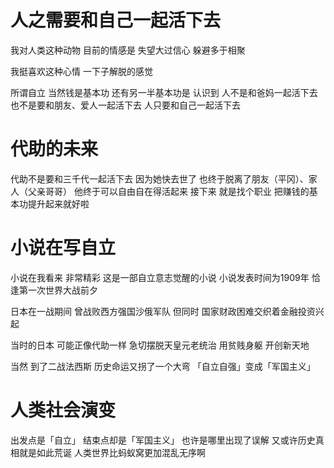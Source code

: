 # 人之需要和自己一起活下去

我对人类这种动物
目前的情感是
失望大过信心
躲避多于相聚

我挺喜欢这种心情
一下子解脱的感觉

所谓自立
当然钱是基本功
还有另一半基本功是
认识到
人不是和爸妈一起活下去
也不是要和朋友、爱人一起活下去
人只要和自己一起活下去

# 代助的未来
代助不是要和三千代一起活下去
因为她快去世了
也终于脱离了朋友（平冈）、家人（父亲哥哥）
他终于可以自由自在得活起来
接下来
就是找个职业
把赚钱的基本功提升起来就好啦

# 小说在写自立
小说在我看来
非常精彩
这是一部自立意志觉醒的小说
小说发表时间为1909年
恰逢第一次世界大战前夕

日本在一战期间
曾战败西方强国沙俄军队
但同时
国家财政困难交织着金融投资兴起

当时的日本
可能正像代助一样
急切摆脱天皇元老统治
用贫贱身躯
开创新天地

当然
到了二战法西斯
历史命运又拐了一个大弯
「自立自强」变成「军国主义」

# 人类社会演变
出发点是「自立」
结束点却是「军国主义」
也许是哪里出现了误解
又或许历史真相就是如此荒诞
人类世界比蚂蚁窝更加混乱无序啊